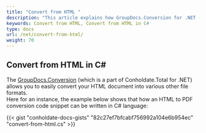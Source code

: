 ```yaml
---
title: "Convert from HTML "
description: "This article explains how GroupDocs.Conversion for .NET (which is a part of Conholdate.Total for .NET) supports convert from HTML."
keywords: Convert from HTML, Convert from HTML in C#
type: docs
url: /net/convert-from-html/
weight: 70
---
```


## Convert from HTML in C#

The [GroupDocs.Conversion](https://products.groupdocs.com/conversion/net) (which is a part of Conholdate.Total for .NET) allows you to easily convert your HTML document into various other file formats.  
Here for an instance, the example below shows that how an HTML to PDF conversion code snippet can be written in C# language:

{{< gist "conholdate-docs-gists" "82c27ef7bfcabf756992a104e6b954ec" "convert-from-html.cs" >}}











